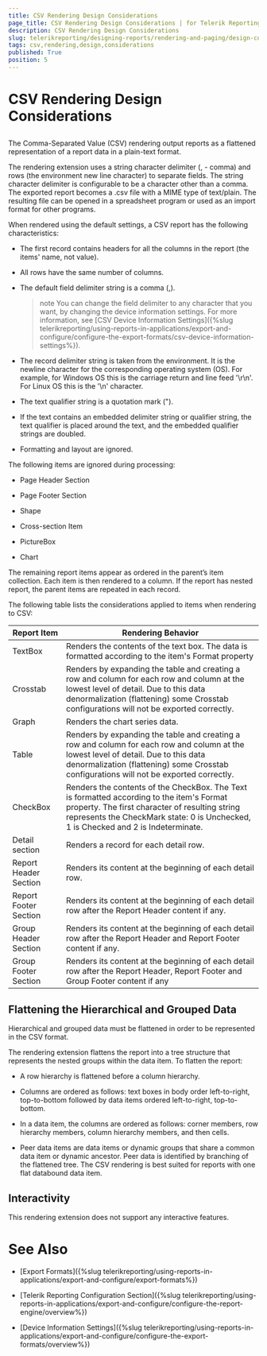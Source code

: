 ```yaml
---
title: CSV Rendering Design Considerations
page_title: CSV Rendering Design Considerations | for Telerik Reporting Documentation
description: CSV Rendering Design Considerations
slug: telerikreporting/designing-reports/rendering-and-paging/design-considerations-for-report-rendering/csv-rendering-design-considerations
tags: csv,rendering,design,considerations
published: True
position: 5
---
```


# CSV Rendering Design Considerations



## 

The Comma-Separated Value (CSV) rendering output reports as a flattened representation of a report data in a  	        plain-text format.       	

The rendering extension uses a string character delimiter (, - comma) and rows (the environment new line character)            to separate fields.           The string character delimiter is configurable to be a character other than a comma.           The exported report becomes a .csv file with a MIME type of text/plain. 	        The resulting file can be opened in a spreadsheet program or used as an import format for other programs.         

When rendered using the default settings, a CSV report has the following characteristics:

* The first record contains headers for all the columns in the report (the items' name, not value).

* All rows have the same number of columns.

* The default field delimiter string is a comma (,).

   >note 					You can change the field delimiter to any character that you want, by changing the device information settings. 					For more information, see [CSV Device Information Settings]({%slug telerikreporting/using-reports-in-applications/export-and-configure/configure-the-export-formats/csv-device-information-settings%}).				

* The record delimiter string is taken from the environment. It is the newline character for the corresponding operating
        system (OS). For example, for Windows OS this is the carriage return and line feed '\r\n'.
        For Linux OS this is the '\n' character.

* The text qualifier string is a quotation mark (").

* If the text contains an embedded delimiter string or qualifier string, the text qualifier is placed around the text,
				and the embedded qualifier strings are doubled.

* Formatting and layout are ignored.



The following items are ignored during processing:

* Page Header Section

* Page Footer Section

* Shape

* Cross-section Item

* PictureBox

* Chart

The remaining report items appear as ordered in the parent’s item collection. Each item is then rendered to a column. 			If the report has nested report, the parent items are repeated in each record. 		

The following table lists the considerations applied to items when rendering to CSV:


|  __Report Item__  |  __Rendering Behavior__  |
| ------ | ------ |
|TextBox|Renders the contents of the text box. The data is formatted according to the item's Format property|
|Crosstab|Renders by expanding the table and creating a row and column for each row and column at the lowest level of detail. 			Due to this data denormalization (flattening) some Crosstab configurations will not be exported correctly.|
|Graph|Renders the chart series data.|
|Table|Renders by expanding the table and creating a row and column for each row and column at the lowest level of detail. 			Due to this data denormalization (flattening) some Crosstab configurations will not be exported correctly.|
|CheckBox|Renders the contents of the CheckBox. The Text is formatted according to the item's Format property. The first character of resulting string represents the CheckMark state: 0 is Unchecked, 1 is Checked and 2 is Indeterminate.|
|Detail section|Renders a record for each detail row.|
|Report Header Section|Renders its content at the beginning of each detail row.|
|Report Footer Section|Renders its content at the beginning of each detail row after the Report Header content if any.|
|Group Header Section|Renders its content at the beginning of each detail row after the Report Header and Report Footer content if any.|
|Group Footer Section|Renders its content at the beginning of each detail row after the Report Header, Report Footer and Group Footer content if  any|




## Flattening the Hierarchical and Grouped Data

Hierarchical and grouped data must be flattened in order to be represented in the CSV format.     		

The rendering extension flattens the report into a tree structure that represents the nested groups within the data item.      			To flatten the report:     		

* A row hierarchy is flattened before a column hierarchy.

* Columns are ordered as follows: text boxes in body order left-to-right, top-to-bottom followed  				  		by data items ordered left-to-right, top-to-bottom. 				  	

* In a data item, the columns are ordered as follows: corner members, row hierarchy members,  				  		column hierarchy members, and then cells. 				  	

* Peer data items are data items or dynamic groups that share a common data item or dynamic ancestor.  				  		Peer data is identified by branching of the flattened tree. 				  						The CSV rendering is best suited for reports with one flat databound data item.
				

## Interactivity

This rendering extension does not support any interactive features.

# See Also


 * [Export Formats]({%slug telerikreporting/using-reports-in-applications/export-and-configure/export-formats%})

 * [Telerik Reporting Configuration Section]({%slug telerikreporting/using-reports-in-applications/export-and-configure/configure-the-report-engine/overview%})

 * [Device Information Settings]({%slug telerikreporting/using-reports-in-applications/export-and-configure/configure-the-export-formats/overview%})
